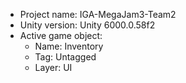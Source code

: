 <!-- UNITY CODE ASSIST INSTRUCTIONS START -->
- Project name: IGA-MegaJam3-Team2
- Unity version: Unity 6000.0.58f2
- Active game object:
  - Name: Inventory
  - Tag: Untagged
  - Layer: UI
<!-- UNITY CODE ASSIST INSTRUCTIONS END -->